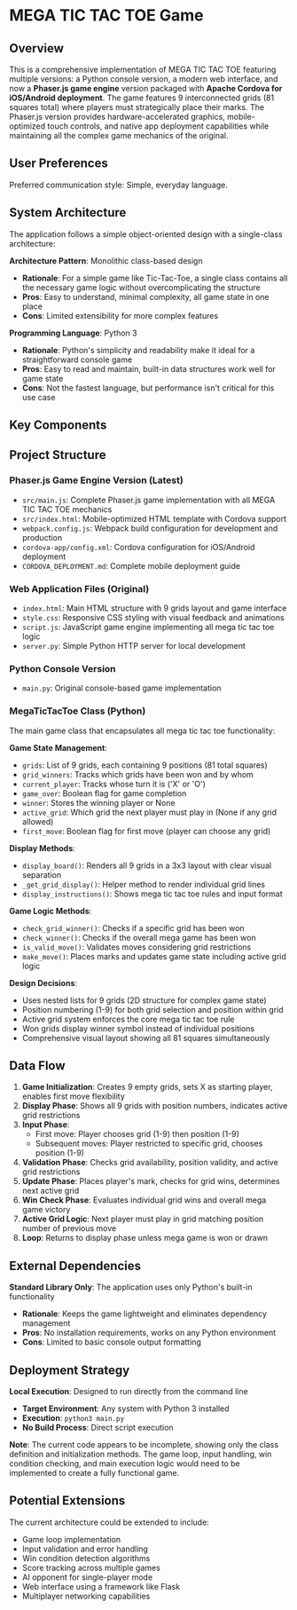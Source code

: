 # MEGA TIC TAC TOE Game

## Overview

This is a comprehensive implementation of MEGA TIC TAC TOE featuring multiple versions: a Python console version, a modern web interface, and now a **Phaser.js game engine** version packaged with **Apache Cordova for iOS/Android deployment**. The game features 9 interconnected grids (81 squares total) where players must strategically place their marks. The Phaser.js version provides hardware-accelerated graphics, mobile-optimized touch controls, and native app deployment capabilities while maintaining all the complex game mechanics of the original.

## User Preferences

Preferred communication style: Simple, everyday language.

## System Architecture

The application follows a simple object-oriented design with a single-class architecture:

**Architecture Pattern**: Monolithic class-based design
- **Rationale**: For a simple game like Tic-Tac-Toe, a single class contains all the necessary game logic without overcomplicating the structure
- **Pros**: Easy to understand, minimal complexity, all game state in one place
- **Cons**: Limited extensibility for more complex features

**Programming Language**: Python 3
- **Rationale**: Python's simplicity and readability make it ideal for a straightforward console game
- **Pros**: Easy to read and maintain, built-in data structures work well for game state
- **Cons**: Not the fastest language, but performance isn't critical for this use case

## Key Components

## Project Structure

### Phaser.js Game Engine Version (Latest)
- `src/main.js`: Complete Phaser.js game implementation with all MEGA TIC TAC TOE mechanics
- `src/index.html`: Mobile-optimized HTML template with Cordova support
- `webpack.config.js`: Webpack build configuration for development and production
- `cordova-app/config.xml`: Cordova configuration for iOS/Android deployment
- `CORDOVA_DEPLOYMENT.md`: Complete mobile deployment guide

### Web Application Files (Original)
- `index.html`: Main HTML structure with 9 grids layout and game interface
- `style.css`: Responsive CSS styling with visual feedback and animations
- `script.js`: JavaScript game engine implementing all mega tic tac toe logic
- `server.py`: Simple Python HTTP server for local development

### Python Console Version
- `main.py`: Original console-based game implementation

### MegaTicTacToe Class (Python)
The main game class that encapsulates all mega tic tac toe functionality:

**Game State Management**:
- `grids`: List of 9 grids, each containing 9 positions (81 total squares)
- `grid_winners`: Tracks which grids have been won and by whom
- `current_player`: Tracks whose turn it is ('X' or 'O')
- `game_over`: Boolean flag for game completion
- `winner`: Stores the winning player or None
- `active_grid`: Which grid the next player must play in (None if any grid allowed)
- `first_move`: Boolean flag for first move (player can choose any grid)

**Display Methods**:
- `display_board()`: Renders all 9 grids in a 3x3 layout with clear visual separation
- `_get_grid_display()`: Helper method to render individual grid lines
- `display_instructions()`: Shows mega tic tac toe rules and input format

**Game Logic Methods**:
- `check_grid_winner()`: Checks if a specific grid has been won
- `check_winner()`: Checks if the overall mega game has been won
- `is_valid_move()`: Validates moves considering grid restrictions
- `make_move()`: Places marks and updates game state including active grid logic

**Design Decisions**:
- Uses nested lists for 9 grids (2D structure for complex game state)
- Position numbering (1-9) for both grid selection and position within grid
- Active grid system enforces the core mega tic tac toe rule
- Won grids display winner symbol instead of individual positions
- Comprehensive visual layout showing all 81 squares simultaneously

## Data Flow

1. **Game Initialization**: Creates 9 empty grids, sets X as starting player, enables first move flexibility
2. **Display Phase**: Shows all 9 grids with position numbers, indicates active grid restrictions
3. **Input Phase**: 
   - First move: Player chooses grid (1-9) then position (1-9)
   - Subsequent moves: Player restricted to specific grid, chooses position (1-9)
4. **Validation Phase**: Checks grid availability, position validity, and active grid restrictions
5. **Update Phase**: Places player's mark, checks for grid wins, determines next active grid
6. **Win Check Phase**: Evaluates individual grid wins and overall mega game victory
7. **Active Grid Logic**: Next player must play in grid matching position number of previous move
8. **Loop**: Returns to display phase unless mega game is won or drawn

## External Dependencies

**Standard Library Only**: The application uses only Python's built-in functionality
- **Rationale**: Keeps the game lightweight and eliminates dependency management
- **Pros**: No installation requirements, works on any Python environment
- **Cons**: Limited to basic console output formatting

## Deployment Strategy

**Local Execution**: Designed to run directly from the command line
- **Target Environment**: Any system with Python 3 installed
- **Execution**: `python3 main.py`
- **No Build Process**: Direct script execution

**Note**: The current code appears to be incomplete, showing only the class definition and initialization methods. The game loop, input handling, win condition checking, and main execution logic would need to be implemented to create a fully functional game.

## Potential Extensions

The current architecture could be extended to include:
- Game loop implementation
- Input validation and error handling
- Win condition detection algorithms
- Score tracking across multiple games
- AI opponent for single-player mode
- Web interface using a framework like Flask
- Multiplayer networking capabilities